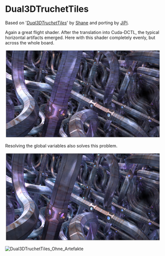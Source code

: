Dual3DTruchetTiles
==================

Based on '_[Dual3DTruchetTiles](https://www.shadertoy.com/view/4l2cD3)_' by [Shane](https://www.shadertoy.com/user/Shane) and porting by [JiPi](Profiles/JiPi.md).

Again a great flight shader. After the translation into Cuda-DCTL, the typical horizontal artifacts emerged. Here with this shader completely evenly, but across the whole board. 

![Artefacts](Dual3DTruchetTilesArtefakte.png)


Resolving the global variables also solves this problem.


![Artefacts](Dual3DTruchetTilesFinal.png)



![Dual3DTruchetTiles_Ohne_Artefakte](https://user-images.githubusercontent.com/78935215/113740257-d4263500-9700-11eb-89e3-337553a23ef8.gif)

